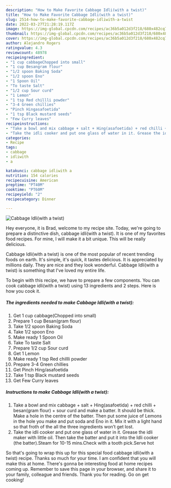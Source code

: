 ```yaml
---
description: "How to Make Favorite Cabbage Idli(with a twist)"
title: "How to Make Favorite Cabbage Idli(with a twist)"
slug: 2514-how-to-make-favorite-cabbage-idliwith-a-twist
date: 2022-03-27T21:28:19.117Z
image: https://img-global.cpcdn.com/recipes/ac36b5a012d3f218/680x482cq70/cabbage-idliwith-a-twist-recipe-main-photo.jpg
thumbnail: https://img-global.cpcdn.com/recipes/ac36b5a012d3f218/680x482cq70/cabbage-idliwith-a-twist-recipe-main-photo.jpg
cover: https://img-global.cpcdn.com/recipes/ac36b5a012d3f218/680x482cq70/cabbage-idliwith-a-twist-recipe-main-photo.jpg
author: Alejandro Rogers
ratingvalue: 4.3
reviewcount: 48978
recipeingredient:
- "1 cup cabbageChopped into small"
- "1 cup Besangram flour"
- "1/2 spoon Baking Soda"
- "1/2 spoon Eno"
- "1 Spoon Oil"
- "To taste Salt"
- "1/2 cup Sour curd"
- "1 Lemon"
- "1 tsp Red chillli powder"
- "3-4 Green chillies"
- "Pinch Hingasafoetida"
- "1 tsp Black mustard seeds"
- "Few Curry leaves"
recipeinstructions:
- "Take a bowl and mix cabbage + salt + Hing(asafoetida) + red chilli + besan(gram flour) + sour curd and make a batter. It should be thick. Make a hole in the centre of the batter. Then put some juice of Lemons in the hole you make and put soda and Eno in it. Mix it with a light hand so that froth of the all the three ingredients won’t get lost."
- "Take the idli cooker and put one glass of water in it. Grease the idli maker with little oil. Then take the batter and put it into the Idli cooker (the batter).Steam for 10-15 mins.Check with a tooth pick.Serve hot"
categories:
- Recipe
tags:
- cabbage
- idliwith
- a

katakunci: cabbage idliwith a 
nutrition: 154 calories
recipecuisine: American
preptime: "PT40M"
cooktime: "PT60M"
recipeyield: "2"
recipecategory: Dinner

---
```



![Cabbage Idli(with a twist)](https://img-global.cpcdn.com/recipes/ac36b5a012d3f218/680x482cq70/cabbage-idliwith-a-twist-recipe-main-photo.jpg)

Hey everyone, it is Brad, welcome to my recipe site. Today, we're going to prepare a distinctive dish, cabbage idli(with a twist). It is one of my favorites food recipes. For mine, I will make it a bit unique. This will be really delicious.

Cabbage Idli(with a twist) is one of the most popular of recent trending foods on earth. It's simple, it's quick, it tastes delicious. It is appreciated by millions daily. They are nice and they look wonderful. Cabbage Idli(with a twist) is something that I've loved my entire life.




To begin with this recipe, we have to prepare a few components. You can cook cabbage idli(with a twist) using 13 ingredients and 2 steps. Here is how you cook it.

<!--inarticleads1-->

##### The ingredients needed to make Cabbage Idli(with a twist):

1. Get 1 cup cabbage(Chopped into small)
1. Prepare 1 cup Besan(gram flour)
1. Take 1/2 spoon Baking Soda
1. Take 1/2 spoon Eno
1. Make ready 1 Spoon Oil
1. Take To taste Salt
1. Prepare 1/2 cup Sour curd
1. Get 1 Lemon
1. Make ready 1 tsp Red chillli powder
1. Prepare 3-4 Green chillies
1. Get Pinch Hing/asafoetida
1. Take 1 tsp Black mustard seeds
1. Get Few Curry leaves




<!--inarticleads2-->

##### Instructions to make Cabbage Idli(with a twist):

1. Take a bowl and mix cabbage + salt + Hing(asafoetida) + red chilli + besan(gram flour) + sour curd and make a batter. It should be thick. Make a hole in the centre of the batter. Then put some juice of Lemons in the hole you make and put soda and Eno in it. Mix it with a light hand so that froth of the all the three ingredients won’t get lost.
1. Take the idli cooker and put one glass of water in it. Grease the idli maker with little oil. Then take the batter and put it into the Idli cooker (the batter).Steam for 10-15 mins.Check with a tooth pick.Serve hot




So that's going to wrap this up for this special food cabbage idli(with a twist) recipe. Thanks so much for your time. I am confident that you will make this at home. There's gonna be interesting food at home recipes coming up. Remember to save this page in your browser, and share it to your family, colleague and friends. Thank you for reading. Go on get cooking!
